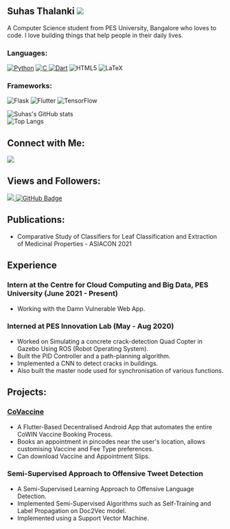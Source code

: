 ## Suhas Thalanki <a href = "https://www.linkedin.com/in/suhas-thalanki-0459731a9/"><img src="https://img.icons8.com/fluent/48/000000/linkedin.png"/></a>

A Computer Science student from PES University, Bangalore who loves to code. I love building things that help people in their daily lives.


### Languages:
<a href="https://github.com/thesuhas?tab=repositories&language=python" target="_blank"><img alt="Python" src="https://img.shields.io/badge/python-%2314354C.svg?style=for-the-badge&logo=python&logoColor=white"/></a> 
<a href="https://github.com/thesuhas?tab=repositories&q=&type=&language=c&sort=" target="_blank"><img alt="C" src="https://img.shields.io/badge/c-%2300599C.svg?style=for-the-badge&logo=c&logoColor=white"/> </a>
<a href="https://github.com/thesuhas?tab=repositories&q=&type=&language=dart&sort=" target="_blank"><img alt="Dart" src="https://img.shields.io/badge/dart-%230175C2.svg?style=for-the-badge&logo=dart&logoColor=white"/></a>
<img alt="HTML5" src="https://img.shields.io/badge/html5-%23E34F26.svg?style=for-the-badge&logo=html5&logoColor=white"/> <img alt="LaTeX" src="https://img.shields.io/badge/latex-%23008080.svg?style=for-the-badge&logo=latex&logoColor=white"/>

### Frameworks:
<img alt="Flask" src="https://img.shields.io/badge/flask-%23000.svg?style=for-the-badge&logo=flask&logoColor=white"/> <img alt="Flutter" src="https://img.shields.io/badge/Flutter-%2302569B.svg?style=for-the-badge&logo=Flutter&logoColor=white" /> <img alt="TensorFlow" src="https://img.shields.io/badge/TensorFlow-%23FF6F00.svg?style=for-the-badge&logo=TensorFlow&logoColor=white" />

![Suhas's GitHub stats](https://github-readme-stats.vercel.app/api?username=thesuhas&show_icons=true&theme=dark)
<br>
![Top Langs](https://github-readme-stats.vercel.app/api/top-langs/?username=thesuhas&hide=jupyter+notebook&theme=dark&layout=compact)

## Connect with Me:
<a href = "https://www.linkedin.com/in/suhas-thalanki-0459731a9/"><img src="https://img.icons8.com/fluent/48/000000/linkedin.png"/></a>

## Views and Followers:
<a href="https://github.com/Meghna-DAS/github-profile-views-counter">
    <img src="https://komarev.com/ghpvc/?username=thesuhas">
</a>
<a href="https://github.com/thesuhas?tab=followers"><img src="https://img.shields.io/github/followers/thesuhas?label=Followers&style=social" alt="GitHub Badge"></a>


## Publications:
* Comparative Study of Classifiers for Leaf Classification and Extraction of Medicinal Properties - ASIACON 2021


## Experience

### Intern at the Centre for Cloud Computing and Big Data, PES University (June 2021 - Present)
* Working with the Damn Vulnerable Web App.


### Interned at PES Innovation Lab (May - Aug 2020)

* Worked on Simulating a concrete crack-detection Quad Copter in Gazebo Using ROS (Robot Operating System).
* Built the PID Controller and a path-planning algorithm.
* Implemented a CNN to detect cracks in buildings.
* Also built the master node used for synchronisation of various functions.

## Projects:

### [CoVaccine](https://github.com/thesuhas/vax_app)
* A Flutter-Based Decentralised Android App that automates the entire CoWIN Vaccine Booking Process.
* Books an appointment in pincodes near the user's location, allows customising Vaccine and Fee Type preferences.
* Can download Vaccine and Appointment Slips.

### Semi-Supervised Approach to Offensive Tweet Detection
* A Semi-Supervised Learning Approach to Offensive Language Detection.
* Implemented Semi-Supervised Algorithms such as Self-Training and Label Propagation on Doc2Vec model. 
* Implemented using a Support Vector Machine.
